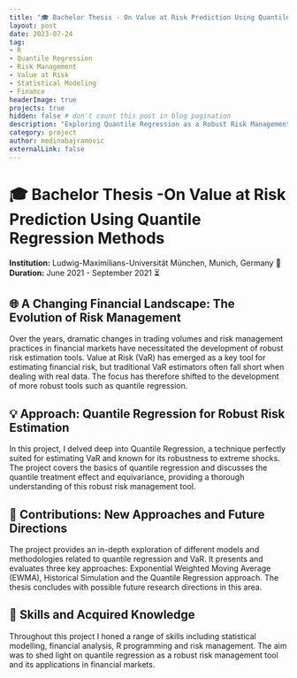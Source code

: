 ```yaml
---
title: "🎓 Bachelor Thesis - On Value at Risk Prediction Using Quantile Regression Methods "
layout: post
date: 2023-07-24
tag:
- R
- Quantile Regression
- Risk Management
- Value at Risk
- Statistical Modeling
- Finance
headerImage: true
projects: true
hidden: false # don't count this post in blog pagination
description: "Exploring Quantile Regression as a Robust Risk Management Tool in Financial Markets"
category: project
author: medinabajramovic
externalLink: false
---
```


# 🎓 Bachelor Thesis -On Value at Risk Prediction Using Quantile Regression Methods 
**Institution:** Ludwig-Maximilians-Universität München, Munich, Germany 📍
**Duration:** June 2021 - September 2021 ⏳

## 🌐 A Changing Financial Landscape: The Evolution of Risk Management
Over the years, dramatic changes in trading volumes and risk management practices in financial markets have necessitated the development of robust risk estimation tools. Value at Risk (VaR) has emerged as a key tool for estimating financial risk, but traditional VaR estimators often fall short when dealing with real data. The focus has therefore shifted to the development of more robust tools such as quantile regression.
## 💡 Approach: Quantile Regression for Robust Risk Estimation
In this project, I delved deep into Quantile Regression, a technique perfectly suited for estimating VaR and known for its robustness to extreme shocks. The project covers the basics of quantile regression and discusses the quantile treatment effect and equivariance, providing a thorough understanding of this robust risk management tool.

## 🎯 Contributions: New Approaches and Future Directions
The project provides an in-depth exploration of different models and methodologies related to quantile regression and VaR. It presents and evaluates three key approaches: Exponential Weighted Moving Average (EWMA), Historical Simulation and the Quantile Regression approach. The thesis concludes with possible future research directions in this area.

## 🧠 Skills and Acquired Knowledge
Throughout this project I honed a range of skills including statistical modelling, financial analysis, R programming and risk management. The aim was to shed light on quantile regression as a robust risk management tool and its applications in financial markets.
